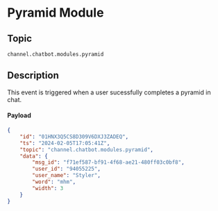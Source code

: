 # Pyramid Module

## Topic

`channel.chatbot.modules.pyramid`

## Description

This event is triggered when a user sucessfully completes a pyramid in chat.  

#### Payload

```json
{
    "id": "01HNX3Q5CS8D309V6DXJ3ZADEQ",
    "ts": "2024-02-05T17:05:41Z",
    "topic": "channel.chatbot.modules.pyramid",
    "data": {
        "msg_id": "f71ef587-bf91-4f68-ae21-480ff03c0bf8",
        "user_id": "94055225",
        "user_name": "Styler",
        "word": "mhm",
        "width": 3
    }
}
```
